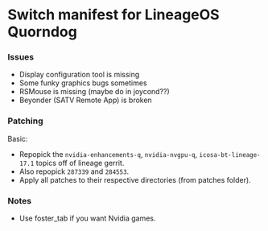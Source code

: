 # Switch manifest for LineageOS Quorndog

### Issues
* Display configuration tool is missing
* Some funky graphics bugs sometimes
* RSMouse is missing (maybe do in joycond??)
* Beyonder (SATV Remote App) is broken

### Patching
Basic:
* Repopick the `nvidia-enhancements-q`, `nvidia-nvgpu-q`, `icosa-bt-lineage-17.1` topics off of lineage gerrit.
* Also repopick `287339` and `284553`.
* Apply all patches to their respective directories (from patches folder).

### Notes
* Use foster\_tab if you want Nvidia games.

